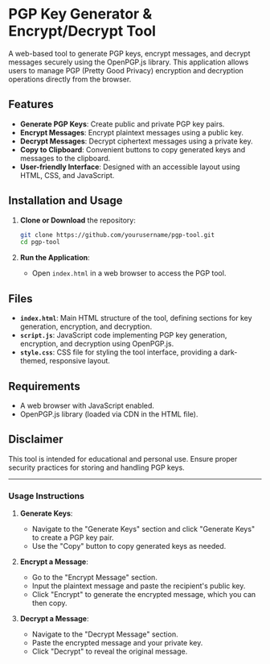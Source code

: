 # PGP Key Generator & Encrypt/Decrypt Tool

A web-based tool to generate PGP keys, encrypt messages, and decrypt messages securely using the OpenPGP.js library. This application allows users to manage PGP (Pretty Good Privacy) encryption and decryption operations directly from the browser.

## Features

- **Generate PGP Keys**: Create public and private PGP key pairs.
- **Encrypt Messages**: Encrypt plaintext messages using a public key.
- **Decrypt Messages**: Decrypt ciphertext messages using a private key.
- **Copy to Clipboard**: Convenient buttons to copy generated keys and messages to the clipboard.
- **User-friendly Interface**: Designed with an accessible layout using HTML, CSS, and JavaScript.

## Installation and Usage

1. **Clone or Download** the repository:
   ```bash
   git clone https://github.com/yourusername/pgp-tool.git
   cd pgp-tool
   ```

2. **Run the Application**:
   - Open `index.html` in a web browser to access the PGP tool.

## Files

- **`index.html`**: Main HTML structure of the tool, defining sections for key generation, encryption, and decryption.
- **`script.js`**: JavaScript code implementing PGP key generation, encryption, and decryption using OpenPGP.js.
- **`style.css`**: CSS file for styling the tool interface, providing a dark-themed, responsive layout.

## Requirements

- A web browser with JavaScript enabled.
- OpenPGP.js library (loaded via CDN in the HTML file).

## Disclaimer

This tool is intended for educational and personal use. Ensure proper security practices for storing and handling PGP keys.

---

### Usage Instructions

1. **Generate Keys**:
   - Navigate to the "Generate Keys" section and click "Generate Keys" to create a PGP key pair.
   - Use the "Copy" button to copy generated keys as needed.

2. **Encrypt a Message**:
   - Go to the "Encrypt Message" section.
   - Input the plaintext message and paste the recipient's public key.
   - Click "Encrypt" to generate the encrypted message, which you can then copy.

3. **Decrypt a Message**:
   - Navigate to the "Decrypt Message" section.
   - Paste the encrypted message and your private key.
   - Click "Decrypt" to reveal the original message.
